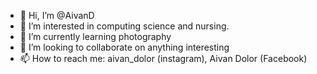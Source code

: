 - 👋 Hi, I’m @AivanD
- 👀 I’m interested in computing science and nursing.
- 🌱 I’m currently learning photography 
- 💞️ I’m looking to collaborate on anything interesting
- 📫 How to reach me: aivan_dolor (instagram), Aivan Dolor (Facebook)

<!---
AivanD/AivanD is a ✨ special ✨ repository because its `README.md` (this file) appears on your GitHub profile.
You can click the Preview link to take a look at your changes.
--->
